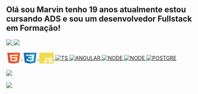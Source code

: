 ## Olá sou Marvin tenho 19 anos atualmente estou cursando ADS e sou um desenvolvedor Fullstack em Formação!

<div>
<a href="https://github.com/jdmarvin7">
<img height="180em" src="https://github-readme-stats.vercel.app/api?username=jdmarvin7&show_icons=true&theme=dark&include_all_commits=true&count_private=true"/>
<img height="180em" src="https://github-readme-stats.vercel.app/api/top-langs/?username=jdmarvin7&langs_count=7&theme=dark"/>
</div>
<div style="display: inline_block"><br>
<img align="center" alt="HTML" height="30" width="40" src="https://raw.githubusercontent.com/devicons/devicon/master/icons/html5/html5-original.svg">
<img align="center" alt="CSS" height="30" width="40" src="https://raw.githubusercontent.com/devicons/devicon/master/icons/css3/css3-original.svg">
<img align="center" alt="JS" height="30" width="40" src="https://raw.githubusercontent.com/devicons/devicon/master/icons/javascript/javascript-plain.svg">
<img align="center" alt="TS" height="30" width="40" src="https://cdn.jsdelivr.net/gh/devicons/devicon/icons/typescript/typescript-original.svg" />
<img align="center" alt="ANGULAR" height="30" width="40" src=""https://raw.githubusercontent.com/fireflysemantics/logo/master/l1.svg">
<img align="center" alt="NODE" height="30" width="40" src="https://cdn.jsdelivr.net/gh/devicons/devicon/icons/nodejs/nodejs-original.svg" />
<img align="center" alt="NODE" height="30" width="40" src="https://cdn.jsdelivr.net/gh/devicons/devicon/icons/mongodb/mongodb-original.svg" />
<img align="center" alt="POSTGRE" height="30" width="40" src="https://cdn.jsdelivr.net/gh/devicons/devicon/icons/postgresql/postgresql-original.svg" />
</div>
<br> 
<div>
<a href="https://www.linkedin.com/in/j-d-marvin-mael-destin-629771202" target="_blank"><img src="https://img.shields.io/badge/-LinkedIn-%230077B5?style=for-the-badge&logo=linkedin&logoColor=white" target="_blank"></a>
  
<a href = "https://www.instagram.com/jdmarvinmael/" src="https://img.shields.io/badge/Instagram-E4405F?style=for-the-badge&logo=instagram&logoColor=white" target="_blank"></a>
<a href = "mailto:olivermayer15@gmail.com"><img src="https://img.shields.io/badge/-Gmail-%23333?style=for-the-badge&logo=gmail&logoColor=white" target="_blank"></a>
</div>
